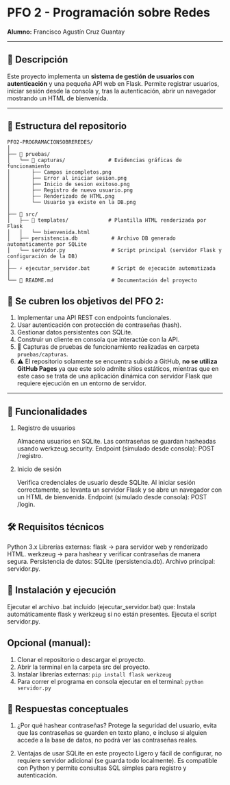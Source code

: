 # PFO 2 - Programación sobre Redes

**Alumno:** Francisco Agustín Cruz Guantay

---

## 📖 Descripción

Este proyecto implementa un **sistema de gestión de usuarios con autenticación** y una pequeña API web en Flask.
Permite registrar usuarios, iniciar sesión desde la consola y, tras la autenticación, abrir un navegador mostrando un HTML de bienvenida.

---

## 📂 Estructura del repositorio

```
PFO2-PROGRAMACIONSOBREREDES/
│
├── 📂 pruebas/
│   └── 📂 capturas/              # Evidencias gráficas de funcionamiento
│       ├── Campos incompletos.png
│       ├── Error al iniciar sesion.png
│       ├── Inicio de sesion exitoso.png
│       ├── Registro de nuevo usuario.png
│       ├── Renderizado de HTML.png
│       └── Usuario ya existe en la DB.png
│
├── 📂 src/
│   ├── 📂 templates/             # Plantilla HTML renderizada por Flask
│   │   └── bienvenida.html    
│   ├── persistencia.db           # Archivo DB generado automaticamente por SQLite
│   └── servidor.py               # Script principal (servidor Flask y configuración de la DB)
│    
├── ⚡ ejecutar_servidor.bat       # Script de ejecución automatizada
│
└── 📝 README.md                   # Documentación del proyecto
```

## 📝 Se cubren los objetivos del PFO 2:

1. Implementar una API REST con endpoints funcionales.
2. Usar autenticación con protección de contraseñas (hash).
3. Gestionar datos persistentes con SQLite.
4. Construir un cliente en consola que interactúe con la API.
5. 📸 Capturas de pruebas de funcionamiento realizadas en carpeta `pruebas/capturas`.
6. ⚠️ El repositorio solamente se encuentra subido a GitHub, **no se utiliza GitHub Pages** ya que este solo admite sitios estáticos, mientras que en este caso se trata de una aplicación dinámica con servidor Flask que requiere ejecución en un entorno de servidor.

---

## 🔑 Funcionalidades

1. Registro de usuarios

   Almacena usuarios en SQLite.
   Las contraseñas se guardan hasheadas usando werkzeug.security.
   Endpoint (simulado desde consola): POST /registro.

2. Inicio de sesión

   Verifica credenciales de usuario desde SQLite.
   Al iniciar sesión correctamente, se levanta un servidor Flask y se abre un navegador con un HTML de bienvenida.
   Endpoint (simulado desde consola): POST /login.

## 🛠️ Requisitos técnicos
   Python 3.x
   Librerías externas:
   flask → para servidor web y renderizado HTML.
   werkzeug → para hashear y verificar contraseñas de manera segura.
   Persistencia de datos: SQLite (persistencia.db).
   Archivo principal: servidor.py.

## 🚀 Instalación y ejecución
   Ejecutar el archivo .bat incluido (ejecutar_servidor.bat) que:
   Instala automáticamente flask y werkzeug si no están presentes.
   Ejecuta el script servidor.py.

   ## Opcional (manual):

   1. Clonar el repositorio o descargar el proyecto.
   2. Abrir la terminal en la carpeta src del proyecto.
   3. Instalar librerías externas: `pip install flask werkzeug`
   4. Para correr el programa en consola ejecutar en el terminal: `python servidor.py`

## 📝 Respuestas conceptuales

   1. ¿Por qué hashear contraseñas?
   Protege la seguridad del usuario, evita que las contraseñas se guarden en texto plano, e incluso si alguien accede a la base de datos, no podrá ver las contraseñas reales.

   2. Ventajas de usar SQLite en este proyecto
   Ligero y fácil de configurar, no requiere servidor adicional (se guarda todo localmente). Es compatible con Python y permite consultas SQL simples para registro y autenticación.
